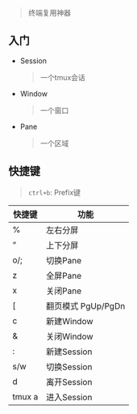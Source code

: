 <!-- 
title: tmux
sort: 
--> 

> 终端复用神器

## 入门

- Session

  >  一个tmux会话

- Window

  > 一个窗口

- Pane

  > 一个区域

## 快捷键

> `ctrl+b`: Prefix键

| 快捷键 | 功能               |
| ------ | ------------------ |
| %      | 左右分屏           |
| “      | 上下分屏           |
| o/;    | 切换Pane           |
| z      | 全屏Pane           |
| x      | 关闭Pane           |
| [      | 翻页模式 PgUp/PgDn |
| c      | 新建Window         |
| &      | 关闭Window         |
| :      | 新建Session        |
| s/w    | 切换Session        |
| d      | 离开Session        |
| tmux a | 进入Session        |

